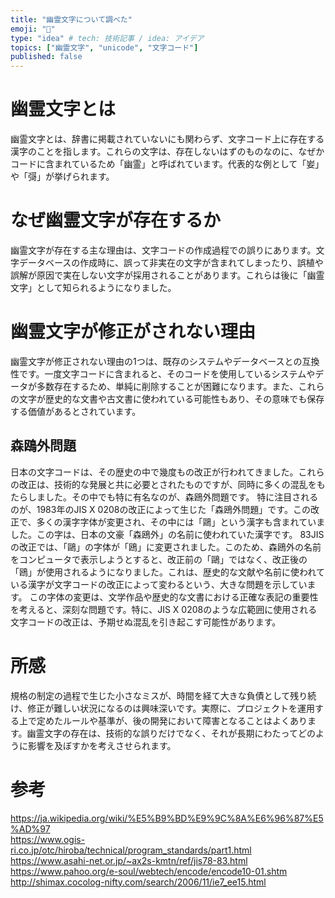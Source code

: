 ```yaml
---
title: "幽霊文字について調べた"
emoji: "👻"
type: "idea" # tech: 技術記事 / idea: アイデア
topics: ["幽霊文字", "unicode", "文字コード"]
published: false
---
```


# 幽霊文字とは

幽霊文字とは、辞書に掲載されていないにも関わらず、文字コード上に存在する漢字のことを指します。これらの文字は、存在しないはずのものなのに、なぜかコードに含まれているため「幽霊」と呼ばれています。代表的な例として「妛」や「彁」が挙げられます。

# なぜ幽霊文字が存在するか

幽霊文字が存在する主な理由は、文字コードの作成過程での誤りにあります。文字データベースの作成時に、誤って非実在の文字が含まれてしまったり、誤植や誤解が原因で実在しない文字が採用されることがあります。これらは後に「幽霊文字」として知られるようになりました。

# 幽霊文字が修正がされない理由

幽霊文字が修正されない理由の1つは、既存のシステムやデータベースとの互換性です。一度文字コードに含まれると、そのコードを使用しているシステムやデータが多数存在するため、単純に削除することが困難になります。また、これらの文字が歴史的な文書や古文書に使われている可能性もあり、その意味でも保存する価値があるとされています。

## 森鴎外問題

日本の文字コードは、その歴史の中で幾度もの改正が行われてきました。これらの改正は、技術的な発展と共に必要とされたものですが、同時に多くの混乱をもたらしました。その中でも特に有名なのが、森鴎外問題です。
特に注目されるのが、1983年のJIS X 0208の改正によって生じた「森鴎外問題」です。この改正で、多くの漢字字体が変更され、その中には「鷗」という漢字も含まれていました。この字は、日本の文豪「森鴎外」の名前に使われていた漢字です。
83JISの改正では、「鷗」の字体が「鴎」に変更されました。このため、森鴎外の名前をコンピュータで表示しようとすると、改正前の「鷗」ではなく、改正後の「鴎」が使用されるようになりました。これは、歴史的な文献や名前に使われている漢字が文字コードの改正によって変わるという、大きな問題を示しています。
この字体の変更は、文学作品や歴史的な文書における正確な表記の重要性を考えると、深刻な問題です。特に、JIS X 0208のような広範囲に使用される文字コードの改正は、予期せぬ混乱を引き起こす可能性があります。

# 所感

規格の制定の過程で生じた小さなミスが、時間を経て大きな負債として残り続け、修正が難しい状況になるのは興味深いです。実際に、プロジェクトを運用する上で定めたルールや基準が、後の開発において障害となることはよくあります。幽霊文字の存在は、技術的な誤りだけでなく、それが長期にわたってどのように影響を及ぼすかを考えさせられます。

# 参考

https://ja.wikipedia.org/wiki/%E5%B9%BD%E9%9C%8A%E6%96%87%E5%AD%97  
https://www.ogis-ri.co.jp/otc/hiroba/technical/program_standards/part1.html  
https://www.asahi-net.or.jp/~ax2s-kmtn/ref/jis78-83.html  
https://www.pahoo.org/e-soul/webtech/encode/encode10-01.shtm
http://shimax.cocolog-nifty.com/search/2006/11/ie7_ee15.html
